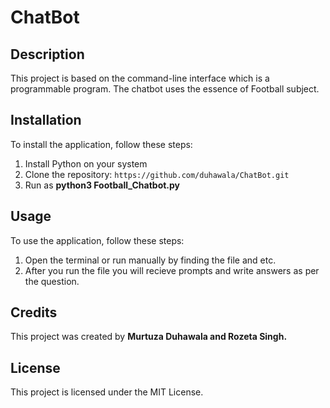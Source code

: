 # ChatBot  

## Description 
This project is based on the command-line interface which is a programmable program. The chatbot uses the essence of Football subject. 

## Installation 
To install the application, follow these steps:

1. Install Python on your system 
2. Clone the repository: `https://github.com/duhawala/ChatBot.git`
3. Run as **python3 Football_Chatbot.py**

## Usage

To use the application, follow these steps:

1.  Open the terminal or run manually by finding the file and etc.
2.  After you run the file you will recieve prompts and write answers as per the question.

## Credits

This project was created by **Murtuza Duhawala and Rozeta Singh.**

## License

This project is licensed under the MIT License.
